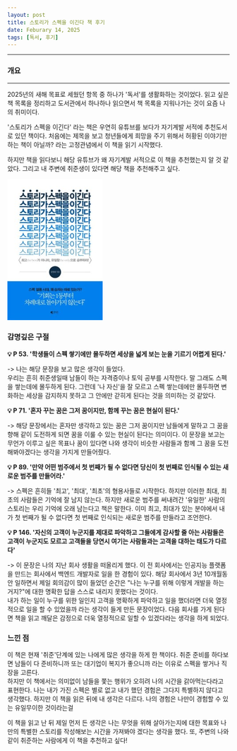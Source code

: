 ```yaml
---
layout: post
title: 스토리가 스펙을 이긴다 책 후기
date: Feburary 14, 2025
tags: [독서, 후기]
---
```


---

### 개요

---
2025년의 새해 목표로 세웠던 항목 중 하나가 '독서'를 생활화하는 것이었다. 읽고 싶은 책 목록을 정리하고 도서관에서 하나하나 읽으면서 책 목록을 지워나가는 것이 요즘 나의 취미이다. 

'스토리가 스펙을 이긴다' 라는 책은 우연히 유튜브를 보다가 자기계발 서적에 추천도서로 있던 책이다.
처음에는 제목을 보고 청년들에게 희망을 주기 위해서 허황된 이야기만 하는 책이 아닐까? 라는 고정관념에서 이 책을 읽기 시작했다.

하지만 책을 읽다보니 해당 유튜브가 왜 자기계발 서적으로 이 책을 추천했는지 알 것 같았다.
그리고 내 주변에 취준생이 있다면 해당 책을 추천해주고 싶다. 

![책 표지](/assets/img/스토리가%20스펙을%20이긴다%20책%20후기/layout.jpeg)

### 감명깊은 구절
**💡 P 53. '학생들이 스펙 쌓기에만 몰두하면 세상을 넓게 보는 눈을 기르기 어렵게 된다.'**
   
-> 나는 해당 문장을 보고 많은 생각이 들었다.    
우리는 흔히 취준생일때 남들이 하는 자격증이나 토익 공부를 시작한다. 말 그래도 스펙을 쌓는데에 몰두하게 된다. 그런데 '나 자신'을 잘 모르고 스펙 쌓는데에만 몰두하면 변화하는 세상을 감지하지 못하고 그 안에만 갇히게 된다는 것을 의미하는 것 같았다.


**💡 P 71. '혼자 꾸는 꿈은 그저 꿈이지만, 함께 꾸는 꿈은 현실이 된다.'**
        
-> 해당 문장에서는 혼자만 생각하고 있는 꿈은 그저 꿈이지만 남들에게 말하고 그 꿈을 향해 같이 도전하게 되면 꿈을 이룰 수 있는 현실이 된다는 의미이다. 이 문장을 보고는 무언가 이루고 싶은 목표나 꿈이 있다면 나와 생각이 비슷한 사람들과 함께 그 꿈을 도전해봐야겠다는 생각을 가지게 만들어줬다.


**💡 P 89. '만약 어떤 범주에서 첫 번째가 될 수 없다면 당신이 첫 번째로 인식될 수 있는 새로운 범주를 만들어라.'**

-> 스펙은 흔히들 '최고', '최대', '최초'의 형용사들로 시작한다. 하지만 이러한 최대, 최초의 사람들은 기억에 잘 남지 않는다. 하지만 새로운 범주를 써내려간 '유일한' 사람의 스토리는 우리 기억에 오래 남는다고 책은 말한다. 이미 최고, 최대가 있는 분야에서 내가 첫 번째가 될 수 없다면 첫 번째로 인식되는 새로운 범주를 만들라고 조언한다.


**💡 P 146. '자신의 고객이 누군지를 제대로 파악하고 그들에게 감사할 줄 아는 사람들은 고객이 누군지도 모르고 고객들을 당연시 여기는 사람들과는 고객을 대하는 태도가 다르다'**

-> 이 문장은 나의 지난 회사 생활을 떠올리게 했다. 이 전 회사에서는 인공지능 플랫폼을 만드는 회사에서 백엔드 개발자로 일을 한 경험이 있다. 해당 회사에서 3년 10개월동안 일하면서 제일 회의감이 많이 들었던 순간은 "나는 누구를 위해 이렇게 개발을 하는거지?"에 대한 명확한 답을 스스로 내리지 못했다는 것이다.   
내가 하는 일이 누구를 위한 일인지 고객을 명확하게 파악하고 일을 했더라면 더욱 열정적으로 일을 할 수 있었을까 라는 생각이 들게 만든 문장이었다. 다음 회사를 가게 된다면 책을 읽고 깨달은 감정으로 더욱 열정적으로 일할 수 있겠다라는 생각을 하게 되었다. 


### 느낀 점 
이 책은 현재 '취준'단계에 있는 나에게 많은 생각을 하게 한 책이다. 취준 준비를 하다보면 남들이 다 준비하니까 또는 대기업이 복지가 좋으니까 라는 이유로 스펙을 쌓거나 직장을 고른다.   
하지만 이 책에서는 의미없이 남들을 쫓는 행위가 오히려 나의 시간을 갉아먹는다라고 표현한다. 나는 내가 가진 스펙은 별로 없고 내가 했던 경험은 그다지 특별하지 않다고 생각했다. 하지만 이 책을 읽은 뒤에 내 생각은 다르다. 나의 경험은 나만이 경험할 수 있는 유일무이한 것이라는걸

이 책을 읽고 난 뒤 제일 먼저 든 생각은 나는 무엇을 위해 살아가는지에 대한 목표와 나만의 특별한 스토리를 작성해보는 시간을 가져봐야 겠다는 생각을 했다. 또, 주변의 나와 같이 취준하는 사람에게 이 책을 추천하고 싶다!